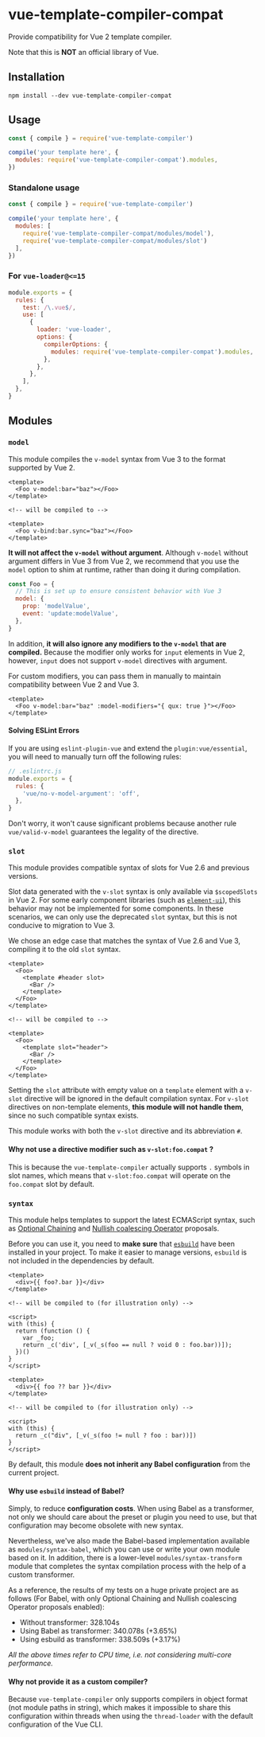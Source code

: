 # vue-template-compiler-compat

Provide compatibility for Vue 2 template compiler.

Note that this is **NOT** an official library of Vue.

## Installation

```shell
npm install --dev vue-template-compiler-compat
```

## Usage

```javascript
const { compile } = require('vue-template-compiler')

compile('your template here', {
  modules: require('vue-template-compiler-compat').modules,
})
```

### Standalone usage

```javascript
const { compile } = require('vue-template-compiler')

compile('your template here', {
  modules: [
    require('vue-template-compiler-compat/modules/model'),
    require('vue-template-compiler-compat/modules/slot')
  ],
})
```

### For `vue-loader@<=15`

```javascript
module.exports = {
  rules: {
    test: /\.vue$/,
    use: [
      {
        loader: 'vue-loader',
        options: {
          compilerOptions: {
            modules: require('vue-template-compiler-compat').modules,
          },
        },
      },
    ],
  },
}
```

## Modules

### `model`

This module compiles the `v-model` syntax from Vue 3 to the format supported by Vue 2.

```vue
<template>
  <Foo v-model:bar="baz"></Foo>
</template>

<!-- will be compiled to -->

<template>
  <Foo v-bind:bar.sync="baz"></Foo>
</template>
```

**It will not affect the `v-model` without argument**. Although `v-model` without argument differs in Vue 3 from Vue 2, we recommend that you use the `model` option to shim at runtime, rather than doing it during compilation.

```javascript
const Foo = {
  // This is set up to ensure consistent behavior with Vue 3
  model: {
    prop: 'modelValue',
    event: 'update:modelValue',
  },
}
```

In addition, **it will also ignore any modifiers to the `v-model` that are compiled.** Because the modifier only works for `input` elements in Vue 2, however, `input` does not support `v-model` directives with argument.

For custom modifiers, you can pass them in manually to maintain compatibility between Vue 2 and Vue 3.

```vue
<template>
  <Foo v-model:bar="baz" :model-modifiers="{ qux: true }"></Foo>
</template>
```

#### Solving ESLint Errors

If you are using `eslint-plugin-vue` and extend the `plugin:vue/essential`, you will need to manually turn off the following rules:

```javascript
// .eslintrc.js
module.exports = {
  rules: {
    'vue/no-v-model-argument': 'off',
  },
}
```

Don't worry, it won't cause significant problems because another rule `vue/valid-v-model` guarantees the legality of the directive.

### `slot`

This module provides compatible syntax of slots for Vue 2.6 and previous versions.

Slot data generated with the `v-slot` syntax is only available via `$scopedSlots` in Vue 2. For some early component libraries (such as [`element-ui`](https://github.com/ElemeFE/element)), this behavior may not be implemented for some components. In these scenarios, we can only use the deprecated `slot` syntax, but this is not conducive to migration to Vue 3.

We chose an edge case that matches the syntax of Vue 2.6 and Vue 3, compiling it to the old `slot` syntax.

```vue
<template>
  <Foo>
    <template #header slot>
      <Bar />
    </template>
  </Foo>
</template>

<!-- will be compiled to -->

<template>
  <Foo>
    <template slot="header">
      <Bar />
    </template>
  </Foo>
</template>
```

Setting the `slot` attribute with empty value on a `template` element with a `v-slot` directive will be ignored in the default compilation syntax. For `v-slot` directives on non-template elements, **this module will not handle them**, since no such compatible syntax exists.

This module works with both the `v-slot` directive and its abbreviation `#`.

#### Why not use a directive modifier such as `v-slot:foo.compat` ?

This is because the `vue-template-compiler` actually supports `.` symbols in slot names, which means that `v-slot:foo.compat` will operate on the `foo.compat` slot by default.

### `syntax`

This module helps templates to support the latest ECMAScript syntax, such as [Optional Chaining](https://github.com/tc39/proposal-optional-chaining) and [Nullish coalescing Operator](https://github.com/tc39/proposal-nullish-coalescing) proposals.

Before you can use it, you need to **make sure** that [`esbuild`](https://www.npmjs.com/package/esbuild) have been installed in your project. To make it easier to manage versions, `esbuild` is not included in the dependencies by default.

```vue
<template>
  <div>{{ foo?.bar }}</div>
</template>

<!-- will be compiled to (for illustration only) -->

<script>
with (this) {
  return (function () {
    var _foo;
    return _c('div', [_v(_s(foo == null ? void 0 : foo.bar))]);
  })()
}
</script>
```

```vue
<template>
  <div>{{ foo ?? bar }}</div>
</template>

<!-- will be compiled to (for illustration only) -->

<script>
with (this) {
  return _c("div", [_v(_s(foo != null ? foo : bar))])
}
</script>
```

By default, this module **does not inherit any Babel configuration** from the current project.

#### Why use `esbuild` instead of Babel?

Simply, to reduce **configuration costs**. When using Babel as a transformer, not only we should care about the preset or plugin you need to use, but that configuration may become obsolete with new syntax.

Nevertheless, we've also made the Babel-based implementation available as `modules/syntax-babel`, which you can use or write your own module based on it. In addition, there is a lower-level `modules/syntax-transform` module that completes the syntax compilation process with the help of a custom transformer.

As a reference, the results of my tests on a huge private project are as follows (For Babel, with only Optional Chaining and Nullish coalescing Operator proposals enabled):

- Without transformer: 328.104s
- Using Babel as transformer: 340.078s (+3.65%)
- Using esbuild as transformer: 338.509s (+3.17%)

*All the above times refer to CPU time, i.e. not considering multi-core performance.*

#### Why not provide it as a custom compiler?

Because `vue-template-compiler` only supports compilers in object format (not module paths in string), which makes it impossible to share this configuration within threads when using the `thread-loader` with the default configuration of the Vue CLI.
